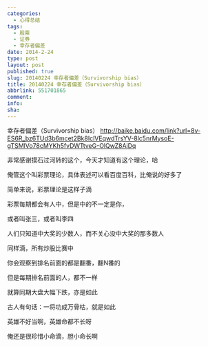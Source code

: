 ```yaml
---
categories:
  - 心得总结
tags:
  - 股票
  - 证券
  - 幸存者偏差
date: 2014-2-24
type: post
layout: post
published: true
slug: 20140224 幸存者偏差（Survivorship bias）
title: 20140224 幸存者偏差（Survivorship bias）
abbrlink: 551701865
comment:
info:
sha:
---
```

幸存者偏差（Survivorship bias）
http://baike.baidu.com/link?url=8v-ES6R_bz6TUd3b6mcet2Bk8IclVEqwdTrsYV-8lc5nrMysoE-gTSMlVo78cMYKh5fvDWTtveG-OlQwZ8AjDq

非常感谢摸石过河转的这个，今天才知道有这个理论，哈

俺管这个叫彩票理论，具体表述可以看百度百科，比俺说的好多了

简单来说，彩票理论是这样子滴

彩票每期都会有人中，但是中的不一定是你，

或者叫张三，或者叫李四

人们只知道中大奖的少数人，而不关心没中大奖的那多数人

同样滴，所有炒股比赛中

你会观察到排名前面的都是翻番，翻N番的

但是每期排名前面的人，都不一样

就算同期大盘大幅下跌，亦是如此

古人有句话：一将功成万骨枯，就是如此

英雄不好当啊，英雄命都不长呀

俺还是很珍惜小命滴，胆小命长啊